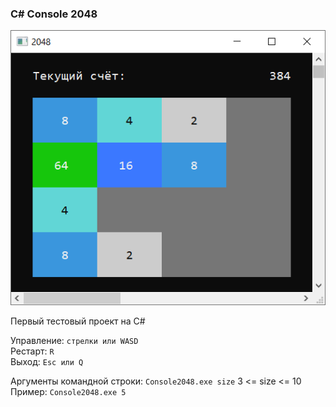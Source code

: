 ### С# Console 2048

![sreenshot](screenshot.png)

Первый тестовый проект на C#

Управление: ```стрелки или WASD```  
Рестарт: ```R```  
Выход: ```Esc или Q```

Аргументы командной строки: ```Console2048.exe size``` 3 <= size <= 10  
Пример: ```Console2048.exe 5```
